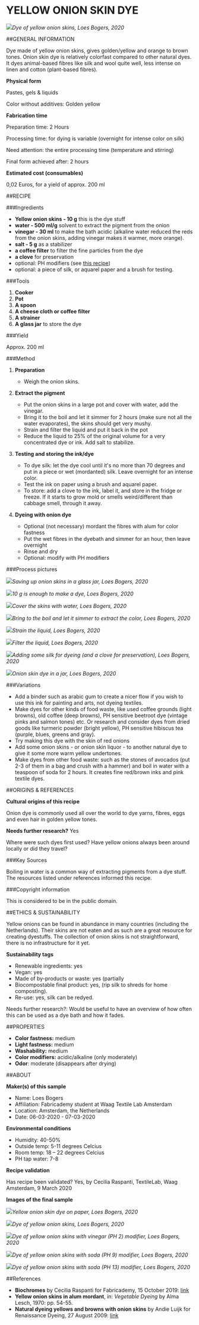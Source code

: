 # YELLOW ONION SKIN DYE

![](../../images/finalpics-143.jpg)*Dye of yellow onion skins, Loes Bogers, 2020*

##GENERAL INFORMATION

Dye made of yellow onion skins, gives golden/yellow and orange to brown tones. Onion skin dye is relatively colorfast compared to other natural dyes. It dyes animal-based fibres like silk and wool quite well, less intense on linen and cotton (plant-based fibres). 

**Physical form**

Pastes, gels & liquids

Color without additives: Golden yellow

**Fabrication time**

Preparation time: 2 Hours

Processing time: for dying is variable (overnight for intense color on silk)

Need attention: the entire processing time (temperature and stirring)

Final form achieved after: 2 hours

**Estimated cost (consumables)**

0,02 Euros, for a yield of approx. 200 ml

##RECIPE

###Ingredients

* **Yellow onion skins - 10 g** this is the dye stuff
* **water - 500 ml/g** solvent to extract the pigment from the onion
* **vinegar - 30 ml** to make the bath acidic (alkaline water reduced the reds from the onion skins, adding vinegar makes it warmer, more orange). 
* **salt - 5 g**  as a stabilizer
* **a coffee filter** to filter the fine particles from the dye
* **a clove** for preservation
* optional: PH modifiers (see [this recipe](https://class.textile-academy.org/2020/loes.bogers/files/recipes/phmodifiers/))
* optional: a piece of silk, or aquarel paper and a brush for testing.

###Tools

1. **Cooker**
1. **Pot**
1. **A spoon**
1. **A cheese cloth or coffee filter**
1. **A strainer**
1. **A glass jar** to store the dye

###Yield 

Approx. 200 ml

###Method

1. **Preparation**

	- Weigh the onion skins.

1. **Extract the pigment**

	- Put the onion skins in a large pot and cover with water, add the vinegar. 
	- Bring it to the boil and let it simmer for 2 hours (make sure not all the water evaporates), the skins should get very mushy. 
	- Strain and filter the liquid and put it back in the pot
	- Reduce the liquid to 25% of the original volume for a very concentrated dye or ink. Add salt to stabilize. 

1. **Testing and storing the ink/dye**

	- To dye silk: let the dye cool until it's no more than 70 degrees and put in a piece or wet (mordanted) silk. Leave overnight for an intense color. 
	- Test the ink on paper using a brush and aquarel paper. 
	- To store: add a clove to the ink, label it, and store in the fridge or freeze. If it starts to grow mold or smells weird/different than cabbage smell, through it away. 

1. **Dyeing with onion dye**

	- Optional (not necessary) mordant the fibres with alum for color fastness
	- Put the wet fibres in the dyebath and simmer for an hour, then leave overnight
	- Rinse and dry
	- Optional: modify with PH modifiers 


###Process pictures

![](../../images/onion1.jpg)*Saving up onion skins in a glass jar, Loes Bogers, 2020*

![](../../images/onion2.jpg)*10 g is enough to make a dye, Loes Bogers, 2020*

![](../../images/onion3.jpg)*Cover the skins with water, Loes Bogers, 2020*

![](../../images/onion4.jpg)*Bring to the boil and let it simmer to extract the color, Loes Bogers, 2020*

![](../../images/onion7.jpg)*Strain the liquid, Loes Bogers, 2020*

![](../../images/onion8.jpg)*Filter the liquid, Loes Bogers, 2020*

![](../../images/onion9.jpg)*Adding some silk for dyeing (and a clove for preservation), Loes Bogers, 2020*

![](../../images/onion10.jpg)*Onion skin dye in a jar, Loes Bogers, 2020*


###Variations

- Add a binder such as arabic gum to create a nicer flow if you wish to use this ink for painting and arts, not dyeing textiles.
- Make dyes for other kinds of food waste, like used coffee grounds (light browns), old coffee (deep browns), PH sensitive beetroot dye (vintage pinks and salmon tones) etc. Or research and consider dyes from dried goods like turmeric powder (bright yellow), PH sensitive hibiscus tea (purple, blues, greens and gray). 
- Try making this dye with the skin of red onions
- Add some onion skins - or onion skin liquor - to another natural dye to give it some more warm yellow undertones. 
- Make dyes from other food waste: such as the stones of avocados (put 2-3 of them in a bag and crush with a hammer) and boil in water with a teaspoon of soda for 2 hours. It creates fine red/brown inks and pink textile dyes. 

##ORIGINS & REFERENCES

**Cultural origins of this recipe**

Onion dye is commonly used all over the world to dye yarns, fibres, eggs and even hair in golden yellow tones.  

**Needs further research?**   Yes

Where were such dyes first used? Have yellow onions always been around locally or did they travel? 

###Key Sources

Boiling in water is a common way of extracting pigments from a dye stuff. The resources listed under references informed this recipe. 

###Copyright information 

This is considered to be in the public domain.

##ETHICS & SUSTAINABILITY

Yellow onions can be found in abundance in many countries (including the Netherlands). Their skins are not eaten and as such are a great resource for creating dyestuffs. The collection of onion skins is not straightforward, there is no infrastructure for it yet. 

**Sustainability tags**

- Renewable ingredients: yes
- Vegan: yes
- Made of by-products or waste: yes (partially
- Biocompostable final product: yes, (rip silk to shreds for home composting).
- Re-use: yes, silk can be redyed. 

Needs further research?:  Would be useful to have an overview of how often this can be used as a dye bath and how it fades. 

##PROPERTIES

- **Color fastness:** medium
- **Light fastness:** medium
- **Washability:** medium
- **Color modifiers:** acidic/alkaline (only moderately)
- **Odor**: moderate (disappears after drying)

##ABOUT

**Maker(s) of this sample**

- Name: Loes Bogers
- Affiliation: Fabricademy student at Waag Textile Lab Amsterdam
- Location:  Amsterdam, the Netherlands
- Date: 06-03-2020 - 07-03-2020

**Environmental conditions**

- Humidity:  40-50%
- Outside temp:  5-11 degrees Celcius
- Room temp:  18 – 22 degrees Celcius
- PH tap water:  7-8

**Recipe validation**

Has recipe been validated? Yes, by Cecilia Raspanti, TextileLab, Waag Amsterdam, 9 March 2020

**Images of the final sample**

![](../../images/finalpics-144.jpg)*Yellow onion skin dye on paper, Loes Bogers, 2020*

![](../../images/finalpics-146.jpg)*Dye of yellow onion skins, Loes Bogers, 2020*

![](../../images/finalpics-147.jpg)*Dye of yellow onion skins with vinegar (PH 2) modifier, Loes Bogers, 2020*

![](../../images/finalpics-148.jpg)*Dye of yellow onion skins with soda (PH 9) modifier, Loes Bogers, 2020*

![](../../images/finalpics-149.jpg)*Dye of yellow onion skins with soda (PH 13) modifier, Loes Bogers, 2020*

##References

- **Biochromes** by Cecilia Raspanti for Fabricademy, 15 October 2019: [link](https://class.textile-academy.org/classes/week04/)
- **Yellow onion skins in alum mordant**, in: *Vegetable Dyeing* by Alma Lesch, 1970: pp. 54-55.
- **Natural dyeing yellows and browns with onion skins** by Andie Luijk for Renaissance Dyeing, 27 August 2009: [link](https://www.renaissancedyeing.com/en/blog/2009/08/27/natural-dyeing-yellows-and-browns-onion-skins/)














